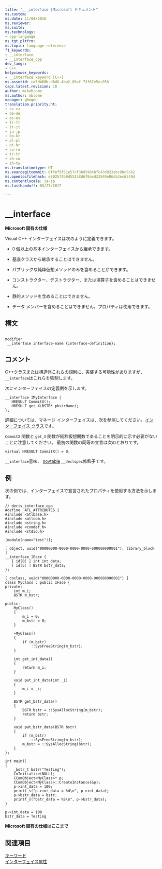 ```yaml
---
title: "_ _interface |Microsoft ドキュメント"
ms.custom: 
ms.date: 11/04/2016
ms.reviewer: 
ms.suite: 
ms.technology:
- cpp-language
ms.tgt_pltfrm: 
ms.topic: language-reference
f1_keywords:
- __interface
- __interface_cpp
dev_langs:
- C++
helpviewer_keywords:
- __interface keyword [C++]
ms.assetid: ca5d400b-d6d8-4ba2-89af-73f67e5ec056
caps.latest.revision: 10
author: mikeblome
ms.author: mblome
manager: ghogen
translation.priority.ht:
- cs-cz
- de-de
- es-es
- fr-fr
- it-it
- ja-jp
- ko-kr
- pl-pl
- pt-br
- ru-ru
- tr-tr
- zh-cn
- zh-tw
ms.translationtype: HT
ms.sourcegitcommit: 6ffef5f51e57cf36d5984bfc43d023abc8bc5c62
ms.openlocfilehash: e502574b9d55238d6f9aed33949e06db3ec6349d
ms.contentlocale: ja-jp
ms.lasthandoff: 09/25/2017

---
```

# <a name="interface"></a>__interface
**Microsoft 固有の仕様**  
  
 Visual C++ インターフェイスは次のように定義できます。  
  
-   0 個以上の基本インターフェイスから継承できます。  
  
-   基底クラスから継承することはできません。  
  
-   パブリックな純粋仮想メソッドのみを含めることができます。  
  
-   コンストラクター、デストラクター、または演算子を含めることはできません。  
  
-   静的メソッドを含めることはできません。  
  
-   データ メンバーを含めることはできません。プロパティは使用できます。  
  
## <a name="syntax"></a>構文  
  
```  
  
modifier  
 __interface interface-name {interface-definition};  
```  
  
## <a name="remarks"></a>コメント  
 C++[クラス](../cpp/class-cpp.md)または[構造体](../cpp/struct-cpp.md)これらの規則に、実装する可能性がありますが、`__interface`はこれらを強制します。  
  
 次にインターフェイスの定義例を示します。  
  
```  
__interface IMyInterface {  
   HRESULT CommitX();  
   HRESULT get_X(BSTR* pbstrName);  
};  
```  
  
 詳細については、マネージ インターフェイスは、次を参照してください。[インターフェイス クラス](../windows/interface-class-cpp-component-extensions.md)です。  
  
 `CommitX` 関数と `get_X` 関数が純粋仮想関数であることを明示的に示す必要がないことに注意してください。 最初の関数の同等の宣言は次のとおりです。  
  
```  
virtual HRESULT CommitX() = 0;  
```  
  
 `__interface`意味、 [novtable](../cpp/novtable.md) `__declspec`修飾子です。  
  
## <a name="example"></a>例  
 次の例では、インターフェイスで宣言されたプロパティを使用する方法を示します。  
  
```  
// deriv_interface.cpp  
#define _ATL_ATTRIBUTES 1  
#include <atlbase.h>  
#include <atlcom.h>  
#include <string.h>  
#include <comdef.h>  
#include <stdio.h>  
  
[module(name="test")];  
  
[ object, uuid("00000000-0000-0000-0000-000000000001"), library_block ]  
__interface IFace {  
   [ id(0) ] int int_data;  
   [ id(5) ] BSTR bstr_data;  
};  
  
[ coclass, uuid("00000000-0000-0000-0000-000000000002") ]  
class MyClass : public IFace {  
private:  
    int m_i;  
    BSTR m_bstr;   
  
public:  
    MyClass()  
    {  
        m_i = 0;  
        m_bstr = 0;  
    }  
  
    ~MyClass()  
    {  
        if (m_bstr)   
            ::SysFreeString(m_bstr);  
    }  
  
    int get_int_data()  
    {  
        return m_i;  
    }  
  
    void put_int_data(int _i)   
    {  
        m_i = _i;  
    }  
  
    BSTR get_bstr_data()  
    {   
        BSTR bstr = ::SysAllocString(m_bstr);  
        return bstr;   
    }  
  
    void put_bstr_data(BSTR bstr)   
    {   
        if (m_bstr)   
            ::SysFreeString(m_bstr);  
        m_bstr = ::SysAllocString(bstr);  
    }  
};  
  
int main()  
{  
    _bstr_t bstr("Testing");  
    CoInitialize(NULL);  
    CComObject<MyClass>* p;  
    CComObject<MyClass>::CreateInstance(&p);  
    p->int_data = 100;  
    printf_s("p->int_data = %d\n", p->int_data);                
    p->bstr_data = bstr;  
    printf_s("bstr_data = %S\n", p->bstr_data);  
}  
```  
  
```Output  
p->int_data = 100  
bstr_data = Testing  
```  
  
**Microsoft 固有の仕様はここまで**  
  
## <a name="see-also"></a>関連項目  
 [キーワード](../cpp/keywords-cpp.md)   
 [インターフェイス属性](../windows/interface-attributes.md)
